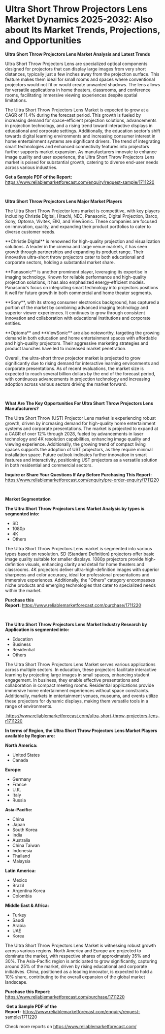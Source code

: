 <p><h1>Ultra Short Throw Projectors Lens Market Dynamics 2025-2032: Also about Its Market Trends, Projections, and Opportunities</h1></p><p><strong>Ultra Short Throw Projectors Lens Market Analysis and Latest Trends</strong></p>
<p><p>Ultra Short Throw Projectors Lens are specialized optical components designed for projectors that can display large images from very short distances, typically just a few inches away from the projection surface. This feature makes them ideal for small rooms and spaces where conventional projectors would not fit or would create unwanted shadows. The lens allows for versatile applications in home theaters, classrooms, and conference rooms, facilitating immersive viewing experiences despite spatial limitations.</p><p>The Ultra Short Throw Projectors Lens Market is expected to grow at a CAGR of 11.4% during the forecast period. This growth is fueled by increasing demand for space-efficient projection solutions, advancements in projection technology, and a rising trend toward interactive displays in educational and corporate settings. Additionally, the education sector's shift towards digital learning environments and increasing consumer interest in home entertainment systems are significant drivers. The trend of integrating smart technologies and enhanced connectivity features into projectors further supports market expansion. As manufacturers innovate to enhance image quality and user experience, the Ultra Short Throw Projectors Lens market is poised for substantial growth, catering to diverse end-user needs across various industries.</p></p>
<p><strong>Get a Sample PDF of the Report:&nbsp;</strong> <a href="https://www.reliablemarketforecast.com/enquiry/request-sample/1711220?utm_campaign=1906&utm_medium=2&utm_source=Github&utm_content=ia&utm_term=10012025&utm_id=ultra-short-throw-projectors-lens">https://www.reliablemarketforecast.com/enquiry/request-sample/1711220</a></p>
<p>&nbsp;</p>
<p><strong>Ultra Short Throw Projectors Lens Major Market Players</strong></p>
<p><p>The Ultra Short Throw Projector lens market is competitive, with key players including Christie Digital, Hitachi, NEC, Panasonic, Digital Projection, Barco, Sony, Optoma, Vivitek, EIKI, and ViewSonic. These companies are focused on innovation, quality, and expanding their product portfolios to cater to diverse customer needs.</p><p>**Christie Digital** is renowned for high-quality projection and visualization solutions. A leader in the cinema and large venue markets, it has seen growth through partnerships and expanding its product range. Their innovative ultra-short throw projectors cater to both educational and corporate sectors, holding a substantial market share.</p><p>**Panasonic** is another prominent player, leveraging its expertise in imaging technology. Known for reliable performance and high-quality projection solutions, it has also emphasized energy-efficient models. Panasonic’s focus on integrating smart technology into projectors positions it well for future growth in both commercial and home theater segments.</p><p>**Sony**, with its strong consumer electronics background, has captured a portion of the market by combining advanced imaging technology and superior viewer experiences. It continues to grow through consistent innovation and collaboration with educational institutions and corporate entities.</p><p>**Optoma** and **ViewSonic** are also noteworthy, targeting the growing demand in both education and home entertainment spaces with affordable and high-quality projectors. Their aggressive marketing strategies and product launches have led to increased market penetration.</p><p>Overall, the ultra-short throw projector market is projected to grow significantly due to rising demand for interactive learning environments and corporate presentations. As of recent evaluations, the market size is expected to reach several billion dollars by the end of the forecast period, with continuous advancements in projection technology and increasing adoption across various sectors driving the market forward.</p></p>
<p>&nbsp;</p>
<p><strong>What Are The Key Opportunities For Ultra Short Throw Projectors Lens Manufacturers?</strong></p>
<p><p>The Ultra Short Throw (UST) Projector Lens market is experiencing robust growth, driven by increasing demand for high-quality home entertainment systems and corporate presentations. The market is projected to expand at a CAGR of over 12% through 2028, fueled by advancements in laser technology and 4K resolution capabilities, enhancing image quality and viewing experience. Additionally, the growing trend of compact living spaces supports the adoption of UST projectors, as they require minimal installation space. Future outlook indicates further innovation in smart features and interactivity, positioning UST projectors as a versatile solution in both residential and commercial sectors.</p></p>
<p><strong>Inquire or Share Your Questions If Any Before Purchasing This Report:</strong> <a href="https://www.reliablemarketforecast.com/enquiry/pre-order-enquiry/1711220?utm_campaign=1906&utm_medium=2&utm_source=Github&utm_content=ia&utm_term=10012025&utm_id=ultra-short-throw-projectors-lens">https://www.reliablemarketforecast.com/enquiry/pre-order-enquiry/1711220</a></p>
<p>&nbsp;</p>
<p><strong>Market Segmentation</strong></p>
<p><strong>The Ultra Short Throw Projectors Lens Market Analysis by types is segmented into:</strong></p>
<p><ul><li>SD</li><li>1080p</li><li>4K</li><li>Others</li></ul></p>
<p><p>The Ultra Short Throw Projectors Lens market is segmented into various types based on resolution. SD (Standard Definition) projectors offer basic image quality suitable for smaller displays. 1080p projectors provide high-definition visuals, enhancing clarity and detail for home theaters and classrooms. 4K projectors deliver ultra-high-definition images with superior sharpness and color accuracy, ideal for professional presentations and immersive experiences. Additionally, the "Others" category encompasses niche products and emerging technologies that cater to specialized needs within the market.</p></p>
<p><strong>Purchase this Report:&nbsp;</strong><a href="https://www.reliablemarketforecast.com/purchase/1711220?utm_campaign=1906&utm_medium=2&utm_source=Github&utm_content=ia&utm_term=10012025&utm_id=ultra-short-throw-projectors-lens">https://www.reliablemarketforecast.com/purchase/1711220</a></p>
<p>&nbsp;</p>
<p><strong>The Ultra Short Throw Projectors Lens Market Industry Research by Application is segmented into:</strong></p>
<p><ul><li>Education</li><li>Business</li><li>Residential</li><li>Others</li></ul></p>
<p><p>The Ultra Short Throw Projectors Lens Market serves various applications across multiple sectors. In education, these projectors facilitate interactive learning by projecting large images in small spaces, enhancing student engagement. In business, they enable effective presentations and collaboration in compact meeting rooms. Residential applications provide immersive home entertainment experiences without space constraints. Additionally, markets in entertainment venues, museums, and events utilize these projectors for dynamic displays, making them versatile tools in a range of environments.</p></p>
<p><a href="https://www.reliablemarketforecast.com/ultra-short-throw-projectors-lens-r1711220?utm_campaign=1906&utm_medium=2&utm_source=Github&utm_content=ia&utm_term=10012025&utm_id=ultra-short-throw-projectors-lens">&nbsp;https://www.reliablemarketforecast.com/ultra-short-throw-projectors-lens-r1711220</a></p>
<p><strong>In terms of Region, the Ultra Short Throw Projectors Lens Market Players available by Region are:</strong></p>
<p>
    <p> <strong> North America: </strong>
        <ul>
            <li>United States</li>
            <li>Canada</li>
        </ul>
        </p> 
    <p> <strong> Europe: </strong>
        <ul>
            <li>Germany</li>
            <li>France</li>
            <li>U.K.</li>
            <li>Italy</li>
            <li>Russia</li>
        </ul>
        </p> 
    <p> <strong> Asia-Pacific: </strong>
        <ul>
            <li>China</li>
            <li>Japan</li>
            <li>South Korea</li>
            <li>India</li>
            <li>Australia</li>
            <li>China Taiwan</li>
            <li>Indonesia</li>
            <li>Thailand</li>
            <li>Malaysia</li>
        </ul>
        </p> 
    <p> <strong> Latin America: </strong>
        <ul>
            <li>Mexico</li>
            <li>Brazil</li>
            <li>Argentina Korea</li>
            <li>Colombia</li>
        </ul>
        </p> 
    <p> <strong> Middle East & Africa: </strong>
        <ul>
            <li>Turkey</li>
            <li>Saudi</li>
            <li>Arabia</li>
            <li>UAE</li>
            <li>Korea</li>
        </ul>
    </p>
    </p>
<p><p>The Ultra Short Throw Projectors Lens Market is witnessing robust growth across various regions. North America and Europe are projected to dominate the market, with respective shares of approximately 35% and 30%. The Asia-Pacific region is anticipated to grow significantly, capturing around 25% of the market, driven by rising educational and corporate initiatives. China, positioned as a leading innovator, is expected to hold a 10% share, contributing to the overall expansion of the global market landscape.</p></p>
<p><strong>Purchase this Report: </strong><a href="https://www.reliablemarketforecast.com/purchase/1711220?utm_campaign=1906&utm_medium=2&utm_source=Github&utm_content=ia&utm_term=10012025&utm_id=ultra-short-throw-projectors-lens">https://www.reliablemarketforecast.com/purchase/1711220</a></p>
<p>&nbsp;<strong>Get a Sample PDF of the Report:&nbsp;&nbsp;</strong><a href="https://www.reliablemarketforecast.com/enquiry/request-sample/1711220?utm_campaign=1906&utm_medium=2&utm_source=Github&utm_content=ia&utm_term=10012025&utm_id=ultra-short-throw-projectors-lens">https://www.reliablemarketforecast.com/enquiry/request-sample/1711220</a></p>
<p><strong></strong></p>
<p>Check more reports on <a href="https://www.reliablemarketforecast.com/?utm_campaign=1906&utm_medium=2&utm_source=Github&utm_content=ia&utm_term=10012025&utm_id=ultra-short-throw-projectors-lens">https://www.reliablemarketforecast.com/</a></p>